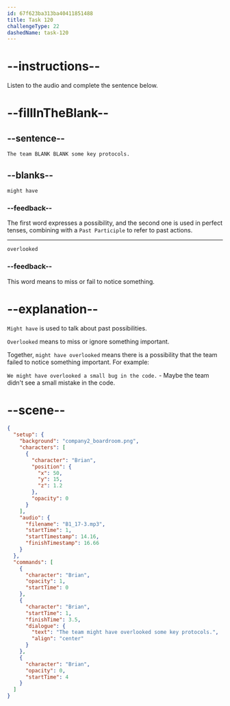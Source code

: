 ```yaml
---
id: 67f623ba313ba40411851488
title: Task 120
challengeType: 22
dashedName: task-120
---
```


<!-- (audio) Brian: The team might have overlooked some key protocols. -->

# --instructions--

Listen to the audio and complete the sentence below.

# --fillInTheBlank--

## --sentence--

`The team BLANK BLANK some key protocols.`

## --blanks--

`might have`

### --feedback--

The first word expresses a possibility, and the second one is used in perfect tenses, combining with a `Past Participle` to refer to past actions.

---

`overlooked`

### --feedback--

This word means to miss or fail to notice something.

# --explanation--

`Might have` is used to talk about past possibilities.

`Overlooked` means to miss or ignore something important.

Together, `might have overlooked` means there is a possibility that the team failed to notice something important. For example:

`We might have overlooked a small bug in the code.` - Maybe the team didn't see a small mistake in the code.

# --scene--

```json
{
  "setup": {
    "background": "company2_boardroom.png",
    "characters": [
      {
        "character": "Brian",
        "position": {
          "x": 50,
          "y": 15,
          "z": 1.2
        },
        "opacity": 0
      }
    ],
    "audio": {
      "filename": "B1_17-3.mp3",
      "startTime": 1,
      "startTimestamp": 14.16,
      "finishTimestamp": 16.66
    }
  },
  "commands": [
    {
      "character": "Brian",
      "opacity": 1,
      "startTime": 0
    },
    {
      "character": "Brian",
      "startTime": 1,
      "finishTime": 3.5,
      "dialogue": {
        "text": "The team might have overlooked some key protocols.",
        "align": "center"
      }
    },
    {
      "character": "Brian",
      "opacity": 0,
      "startTime": 4
    }
  ]
}
```
